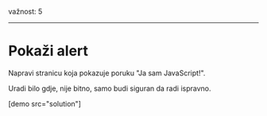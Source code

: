 važnost: 5

---

# Pokaži alert

Napravi stranicu koja pokazuje poruku "Ja sam JavaScript!".

Uradi bilo gdje, nije bitno, samo budi siguran da radi ispravno.

[demo src="solution"]

